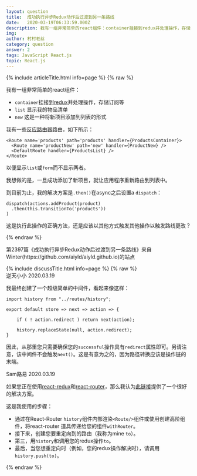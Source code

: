 ```yaml
---
layout: question
title:  成功执行异步Redux动作后过渡到另一条路线
date:   2020-03-19T06:33:59.000Z
description: 我有一组非常简单的react组件：container挂接到redux并处理操作，存储订阅等list 显示我的物品清单new 这是一种将新项目添加...
img: 
author: 村村老丝
category: question
answer: 2
tags: JavaScript React.js
topic: React.js
---
```

<div class="article-root">
  <div class="article">
    {% include articleTitle.html info=page %}
    {% raw %}
    <div class="article-content"><p><font style="vertical-align: inherit;"><font style="vertical-align: inherit;">我有一组非常简单的react组件：</font></font></p>

<ul>
<li><code>container</code><font style="vertical-align: inherit;"><font style="vertical-align: inherit;">挂接到</font></font><a href="http://rackt.github.io/redux/" rel="noreferrer"><font style="vertical-align: inherit;"><font style="vertical-align: inherit;">redux</font></font></a><font style="vertical-align: inherit;"><font style="vertical-align: inherit;">并处理操作，存储订阅等</font></font></li>
<li><code>list</code><font style="vertical-align: inherit;"><font style="vertical-align: inherit;"> 显示我的物品清单</font></font></li>
<li><code>new</code><font style="vertical-align: inherit;"><font style="vertical-align: inherit;"> 这是一种将新项目添加到列表的形式</font></font></li>
</ul>

<p><font style="vertical-align: inherit;"><font style="vertical-align: inherit;">我有一些</font></font><a href="https://github.com/rackt/react-router" rel="noreferrer"><font style="vertical-align: inherit;"><font style="vertical-align: inherit;">反应路由器</font></font></a><font style="vertical-align: inherit;"><font style="vertical-align: inherit;">路由，如下所示：</font></font></p>

<pre><code>&lt;Route name='products' path='products' handler={ProductsContainer}&gt;<font></font>
  &lt;Route name='productNew' path='new' handler={ProductNew} /&gt;<font></font>
  &lt;DefaultRoute handler={ProductsList} /&gt;<font></font>
&lt;/Route&gt;<font></font>
</code></pre>

<p><font style="vertical-align: inherit;"><font style="vertical-align: inherit;">以便显示</font></font><code>list</code><font style="vertical-align: inherit;"><font style="vertical-align: inherit;">或</font></font><code>form</code><font style="vertical-align: inherit;"><font style="vertical-align: inherit;">而不显示两者。</font></font></p>

<p><font style="vertical-align: inherit;"><font style="vertical-align: inherit;">我想做的是，一旦成功添加了新项目，就让应用程序重新路由到列表中。 </font></font></p>

<p><font style="vertical-align: inherit;"><font style="vertical-align: inherit;">到目前为止，我的解决方案是</font></font><code>.then()</code><font style="vertical-align: inherit;"><font style="vertical-align: inherit;">在async之后设置</font><font style="vertical-align: inherit;">a </font></font><code>dispatch</code><font style="vertical-align: inherit;"><font style="vertical-align: inherit;">：</font></font></p>

<pre><code>dispatch(actions.addProduct(product)<font></font>
  .then(this.transitionTo('products'))<font></font>
)<font></font>
</code></pre>

<p><font style="vertical-align: inherit;"><font style="vertical-align: inherit;">这是执行此操作的正确方法，还是应该以其他方式触发其他操作以触发路线更改？</font></font></p></div>
    {% endraw %}
  </div>
  <p class="winter_mark">第2397篇《成功执行异步Redux动作后过渡到另一条路线》来自Winter(https://github.com/aiyld/aiyld.github.io)的站点</p>
  <div class="discuss-wrapper">
    {% include discussTitle.html info=page %}
    {% raw %}
    <div class="discuss-list">
    <div class="discuss-item">
        <div class="discuss-parent">
          <div class="discuss-meta">
            <span class="discuss-user">逆天小小</span>
            <span class="discuss-time">2020.03.19</span>
          </div>
          <div class="discuss-comment"><p><font style="vertical-align: inherit;"><font style="vertical-align: inherit;">我最终创建了一个超级简单的中间件，看起来像这样：</font></font></p>

<pre><code>import history from "../routes/history";<font></font>
<font></font>
export default store =&gt; next =&gt; action =&gt; {<font></font>
<font></font>
    if ( ! action.redirect ) return next(action);<font></font>
<font></font>
    history.replaceState(null, action.redirect);<font></font>
}<font></font>
</code></pre>

<p><font style="vertical-align: inherit;"><font style="vertical-align: inherit;">因此，从那里您只需要确保您的</font></font><code>successful</code><font style="vertical-align: inherit;"><font style="vertical-align: inherit;">操作具有</font></font><code>redirect</code><font style="vertical-align: inherit;"><font style="vertical-align: inherit;">属性即可。</font><font style="vertical-align: inherit;">另请注意，该中间件不会触发</font></font><code>next()</code><font style="vertical-align: inherit;"><font style="vertical-align: inherit;">。</font><font style="vertical-align: inherit;">这是有意为之的，因为路径转换应该是操作链的末端。</font></font></p></div>
        </div></div><div class="discuss-item">
        <div class="discuss-parent">
          <div class="discuss-meta">
            <span class="discuss-user">Sam路易</span>
            <span class="discuss-time">2020.03.19</span>
          </div>
          <div class="discuss-comment"><p><font style="vertical-align: inherit;"><font style="vertical-align: inherit;">如果您正在使用</font></font><a href="https://github.com/reduxjs/react-redux" rel="nofollow noreferrer"><font style="vertical-align: inherit;"><font style="vertical-align: inherit;">react-redux</font></font></a><font style="vertical-align: inherit;"><font style="vertical-align: inherit;">和</font></font><a href="https://github.com/ReactTraining/react-router" rel="nofollow noreferrer"><font style="vertical-align: inherit;"><font style="vertical-align: inherit;">react-router</font></font></a><font style="vertical-align: inherit;"><font style="vertical-align: inherit;">，那么我认为</font></font><a href="https://serverless-stack.com/chapters/redirect-on-login-and-logout.html" rel="nofollow noreferrer"><font style="vertical-align: inherit;"><font style="vertical-align: inherit;">此链接</font></font></a><font style="vertical-align: inherit;"><font style="vertical-align: inherit;">提供了一个很好的解决方案。</font></font></p>

<p><font style="vertical-align: inherit;"><font style="vertical-align: inherit;">这是我使用的步骤：</font></font></p>

<ul>
<li><font style="vertical-align: inherit;"><font style="vertical-align: inherit;">通过在React-Router </font></font><code>history</code><font style="vertical-align: inherit;"><font style="vertical-align: inherit;">组件内部渲染</font></font><code>&lt;Route/&gt;</code><font style="vertical-align: inherit;"><font style="vertical-align: inherit;">组件或使用创建高阶组件</font><font style="vertical-align: inherit;">，将react-router </font><font style="vertical-align: inherit;">道具传递给您的组件</font></font><code>withRouter</code><font style="vertical-align: inherit;"><font style="vertical-align: inherit;">。</font></font></li>
<li><font style="vertical-align: inherit;"><font style="vertical-align: inherit;">接下来，创建您要重定向到的路由（我称为mine </font></font><code>to</code><font style="vertical-align: inherit;"><font style="vertical-align: inherit;">）。</font></font></li>
<li><font style="vertical-align: inherit;"><font style="vertical-align: inherit;">第三，用</font></font><code>history</code><font style="vertical-align: inherit;"><font style="vertical-align: inherit;">和</font><font style="vertical-align: inherit;">调用您的redux操作</font></font><code>to</code><font style="vertical-align: inherit;"><font style="vertical-align: inherit;">。</font></font></li>
<li><font style="vertical-align: inherit;"><font style="vertical-align: inherit;">最后，当您想重定向时（例如，您的redux操作解决时），请调用</font></font><code>history.push(to)</code><font style="vertical-align: inherit;"><font style="vertical-align: inherit;">。</font></font></li>
</ul></div>
        </div></div>
    </div>
    {% endraw %}
  </div>
<div>
